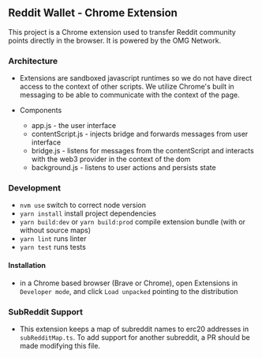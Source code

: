 ## Reddit Wallet - Chrome Extension

This project is a Chrome extension used to transfer Reddit community points directly in the browser. It is powered by the OMG Network.

### Architecture

- Extensions are sandboxed javascript runtimes so we do not have direct access to the context of other scripts. We utilize Chrome's built in messaging to be able to communicate with the context of the page.

- Components
  - app.js - the user interface
  - contentScript.js - injects bridge and forwards messages from user interface
  - bridge.js - listens for messages from the contentScript and interacts with the web3 provider in the context of the dom
  - background.js - listens to user actions and persists state

### Development

- `nvm use` switch to correct node version
- `yarn install` install project dependencies
- `yarn build:dev` or `yarn build:prod` compile extension bundle (with or without source maps)
- `yarn lint` runs linter
- `yarn test` runs tests

#### Installation

- in a Chrome based browser (Brave or Chrome), open Extensions in `Developer mode`, and click `Load unpacked` pointing to the distribution

### SubReddit Support

- This extension keeps a map of subreddit names to erc20 addresses in `subRedditMap.ts`. To add support for another subreddit, a PR should be made modifying this file.
